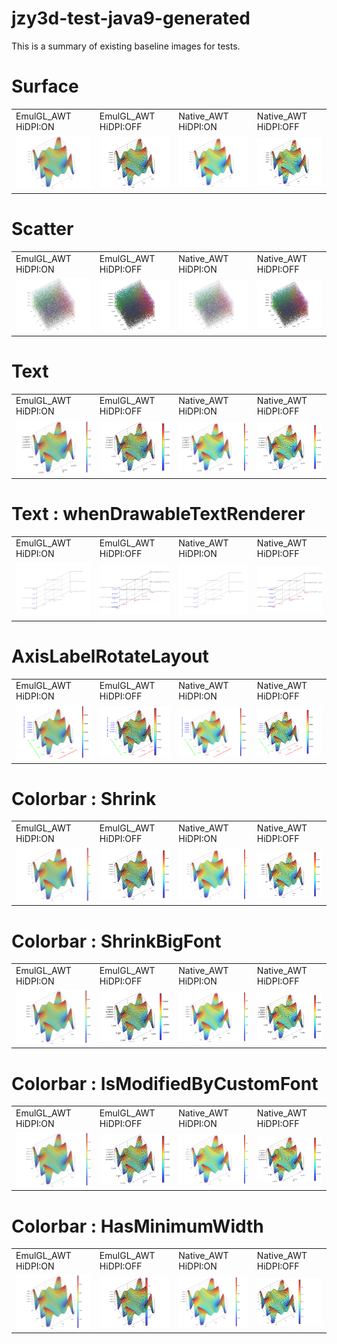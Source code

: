 jzy3d-test-java9-generated
==========================
This is a summary of existing baseline images for tests.
# Surface
<table markdown=1>
<tr>
<td>EmulGL_AWT HiDPI:ON</td>
<td>EmulGL_AWT HiDPI:OFF</td>
<td>Native_AWT HiDPI:ON</td>
<td>Native_AWT HiDPI:OFF</td>
</tr>
<tr>
<td><img src="src/test/resources/Surface_EmulGL_AWT_HiDPI=ON.png"></td>
<td><img src="src/test/resources/Surface_EmulGL_AWT_HiDPI=OFF.png"></td>
<td><img src="src/test/resources/Surface_Native_AWT_HiDPI=ON.png"></td>
<td><img src="src/test/resources/Surface_Native_AWT_HiDPI=OFF.png"></td>
</tr>
</table>

# Scatter
<table markdown=1>
<tr>
<td>EmulGL_AWT HiDPI:ON</td>
<td>EmulGL_AWT HiDPI:OFF</td>
<td>Native_AWT HiDPI:ON</td>
<td>Native_AWT HiDPI:OFF</td>
</tr>
<tr>
<td><img src="src/test/resources/Scatter_EmulGL_AWT_HiDPI=ON.png"></td>
<td><img src="src/test/resources/Scatter_EmulGL_AWT_HiDPI=OFF.png"></td>
<td><img src="src/test/resources/Scatter_Native_AWT_HiDPI=ON.png"></td>
<td><img src="src/test/resources/Scatter_Native_AWT_HiDPI=OFF.png"></td>
</tr>
</table>

# Text
<table markdown=1>
<tr>
<td>EmulGL_AWT HiDPI:ON</td>
<td>EmulGL_AWT HiDPI:OFF</td>
<td>Native_AWT HiDPI:ON</td>
<td>Native_AWT HiDPI:OFF</td>
</tr>
<tr>
<td><img src="src/test/resources/Text_EmulGL_AWT_HiDPI=ON_Font=AppleChancery24.png"></td>
<td><img src="src/test/resources/Text_EmulGL_AWT_HiDPI=OFF_Font=AppleChancery24.png"></td>
<td><img src="src/test/resources/Text_Native_AWT_HiDPI=ON_Font=AppleChancery24.png"></td>
<td><img src="src/test/resources/Text_Native_AWT_HiDPI=OFF_Font=AppleChancery24.png"></td>
</tr>
</table>

# Text : whenDrawableTextRenderer
<table markdown=1>
<tr>
<td>EmulGL_AWT HiDPI:ON</td>
<td>EmulGL_AWT HiDPI:OFF</td>
<td>Native_AWT HiDPI:ON</td>
<td>Native_AWT HiDPI:OFF</td>
</tr>
<tr>
<td><img src="src/test/resources/Text_whenDrawableTextRenderer_EmulGL_AWT_HiDPI=ON.png"></td>
<td><img src="src/test/resources/Text_whenDrawableTextRenderer_EmulGL_AWT_HiDPI=OFF.png"></td>
<td><img src="src/test/resources/Text_whenDrawableTextRenderer_Native_AWT_HiDPI=ON.png"></td>
<td><img src="src/test/resources/Text_whenDrawableTextRenderer_Native_AWT_HiDPI=OFF.png"></td>
</tr>
</table>

# AxisLabelRotateLayout
<table markdown=1>
<tr>
<td>EmulGL_AWT HiDPI:ON</td>
<td>EmulGL_AWT HiDPI:OFF</td>
<td>Native_AWT HiDPI:ON</td>
<td>Native_AWT HiDPI:OFF</td>
</tr>
<tr>
<td><img src="src/test/resources/AxisLabelRotateLayout_EmulGL_AWT_HiDPI=ON.png"></td>
<td><img src="src/test/resources/AxisLabelRotateLayout_EmulGL_AWT_HiDPI=OFF.png"></td>
<td><img src="src/test/resources/AxisLabelRotateLayout_Native_AWT_HiDPI=ON.png"></td>
<td><img src="src/test/resources/AxisLabelRotateLayout_Native_AWT_HiDPI=OFF.png"></td>
</tr>
</table>

# Colorbar : Shrink
<table markdown=1>
<tr>
<td>EmulGL_AWT HiDPI:ON</td>
<td>EmulGL_AWT HiDPI:OFF</td>
<td>Native_AWT HiDPI:ON</td>
<td>Native_AWT HiDPI:OFF</td>
</tr>
<tr>
<td><img src="src/test/resources/Colorbar_Shrink_EmulGL_AWT_HiDPI=ON.png"></td>
<td><img src="src/test/resources/Colorbar_Shrink_EmulGL_AWT_HiDPI=OFF.png"></td>
<td><img src="src/test/resources/Colorbar_Shrink_Native_AWT_HiDPI=ON.png"></td>
<td><img src="src/test/resources/Colorbar_Shrink_Native_AWT_HiDPI=OFF.png"></td>
</tr>
</table>

# Colorbar : ShrinkBigFont
<table markdown=1>
<tr>
<td>EmulGL_AWT HiDPI:ON</td>
<td>EmulGL_AWT HiDPI:OFF</td>
<td>Native_AWT HiDPI:ON</td>
<td>Native_AWT HiDPI:OFF</td>
</tr>
<tr>
<td><img src="src/test/resources/Colorbar_ShrinkBigFont_EmulGL_AWT_HiDPI=ON.png"></td>
<td><img src="src/test/resources/Colorbar_ShrinkBigFont_EmulGL_AWT_HiDPI=OFF.png"></td>
<td><img src="src/test/resources/Colorbar_ShrinkBigFont_Native_AWT_HiDPI=ON.png"></td>
<td><img src="src/test/resources/Colorbar_ShrinkBigFont_Native_AWT_HiDPI=OFF.png"></td>
</tr>
</table>

# Colorbar : IsModifiedByCustomFont
<table markdown=1>
<tr>
<td>EmulGL_AWT HiDPI:ON</td>
<td>EmulGL_AWT HiDPI:OFF</td>
<td>Native_AWT HiDPI:ON</td>
<td>Native_AWT HiDPI:OFF</td>
</tr>
<tr>
<td><img src="src/test/resources/Colorbar_IsModifiedByCustomFont_EmulGL_AWT_HiDPI=ON.png"></td>
<td><img src="src/test/resources/Colorbar_IsModifiedByCustomFont_EmulGL_AWT_HiDPI=OFF.png"></td>
<td><img src="src/test/resources/Colorbar_IsModifiedByCustomFont_Native_AWT_HiDPI=ON.png"></td>
<td><img src="src/test/resources/Colorbar_IsModifiedByCustomFont_Native_AWT_HiDPI=OFF.png"></td>
</tr>
</table>

# Colorbar : HasMinimumWidth
<table markdown=1>
<tr>
<td>EmulGL_AWT HiDPI:ON</td>
<td>EmulGL_AWT HiDPI:OFF</td>
<td>Native_AWT HiDPI:ON</td>
<td>Native_AWT HiDPI:OFF</td>
</tr>
<tr>
<td><img src="src/test/resources/Colorbar_HasMinimumWidth_EmulGL_AWT_HiDPI=ON.png"></td>
<td><img src="src/test/resources/Colorbar_HasMinimumWidth_EmulGL_AWT_HiDPI=OFF.png"></td>
<td><img src="src/test/resources/Colorbar_HasMinimumWidth_Native_AWT_HiDPI=ON.png"></td>
<td><img src="src/test/resources/Colorbar_HasMinimumWidth_Native_AWT_HiDPI=OFF.png"></td>
</tr>
</table>

